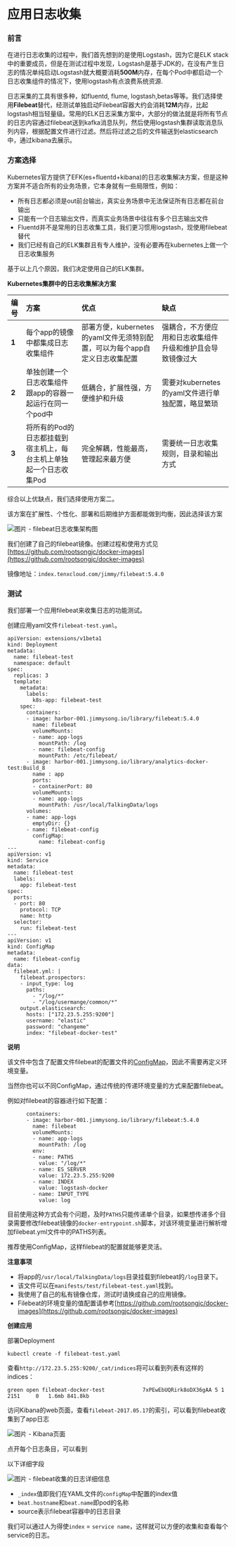 # 应用日志收集

### 前言 <a id="&#x524D;&#x8A00;"></a>

在进行日志收集的过程中，我们首先想到的是使用Logstash，因为它是ELK stack中的重要成员，但是在测试过程中发现，Logstash是基于JDK的，在没有产生日志的情况单纯启动Logstash就大概要消耗**500M**内存，在每个Pod中都启动一个日志收集组件的情况下，使用logstash有点浪费系统资源.

日志采集的工具有很多种，如fluentd, flume, logstash,betas等等。我们选择使用**Filebeat**替代，经测试单独启动Filebeat容器大约会消耗**12M**内存，比起logstash相当轻量级。常用的ELK日志采集方案中，大部分的做法就是将所有节点的日志内容通过filebeat送到kafka消息队列，然后使用logstash集群读取消息队列内容，根据配置文件进行过滤。然后将过滤之后的文件输送到elasticsearch中，通过kibana去展示。

### 方案选择 <a id="&#x65B9;&#x6848;&#x9009;&#x62E9;"></a>

Kubernetes官方提供了EFK\(es+fluentd+kibana\)的日志收集解决方案，但是这种方案并不适合所有的业务场景，它本身就有一些局限性，例如：

* 所有日志都必须是out前台输出，真实业务场景中无法保证所有日志都在前台输出
* 只能有一个日志输出文件，而真实业务场景中往往有多个日志输出文件
* Fluentd并不是常用的日志收集工具，我们更习惯用logstash，现使用filebeat替代
* 我们已经有自己的ELK集群且有专人维护，没有必要再在kubernetes上做一个日志收集服务

基于以上几个原因，我们决定使用自己的ELK集群。

**Kubernetes集群中的日志收集解决方案**

| **编号** | **方案** | **优点** | **缺点** |
| :--- | :--- | :--- | :--- |
| **1** | 每个app的镜像中都集成日志收集组件 | 部署方便，kubernetes的yaml文件无须特别配置，可以为每个app自定义日志收集配置 | 强耦合，不方便应用和日志收集组件升级和维护且会导致镜像过大 |
| **2** | 单独创建一个日志收集组件跟app的容器一起运行在同一个pod中 | 低耦合，扩展性强，方便维护和升级 | 需要对kubernetes的yaml文件进行单独配置，略显繁琐 |
| **3** | 将所有的Pod的日志都挂载到宿主机上，每台主机上单独起一个日志收集Pod | 完全解耦，性能最高，管理起来最方便 | 需要统一日志收集规则，目录和输出方式 |

综合以上优缺点，我们选择使用方案二。

该方案在扩展性、个性化、部署和后期维护方面都能做到均衡，因此选择该方案

![&#x56FE;&#x7247; - filebeat&#x65E5;&#x5FD7;&#x6536;&#x96C6;&#x67B6;&#x6784;&#x56FE;](../../.gitbook/assets/image.png)

我们创建了自己的filebeat镜像。创建过程和使用方式见[https://github.com/rootsongjc/docker-images](https://github.com/rootsongjc/docker-images)

镜像地址：`index.tenxcloud.com/jimmy/filebeat:5.4.0`

### 测试 <a id="&#x6D4B;&#x8BD5;"></a>

我们部署一个应用filebeat来收集日志的功能测试。

创建应用yaml文件`filebeat-test.yaml`。

```text
apiVersion: extensions/v1beta1
kind: Deployment
metadata:
  name: filebeat-test
  namespace: default
spec:
  replicas: 3
  template:
    metadata:
      labels:
        k8s-app: filebeat-test
    spec:
      containers:
      - image: harbor-001.jimmysong.io/library/filebeat:5.4.0
        name: filebeat
        volumeMounts:
        - name: app-logs
          mountPath: /log
        - name: filebeat-config
          mountPath: /etc/filebeat/
      - image: harbor-001.jimmysong.io/library/analytics-docker-test:Build_8
        name : app
        ports:
        - containerPort: 80
        volumeMounts:
        - name: app-logs
          mountPath: /usr/local/TalkingData/logs
      volumes:
      - name: app-logs
        emptyDir: {}
      - name: filebeat-config
        configMap:
          name: filebeat-config
---
apiVersion: v1
kind: Service
metadata:
  name: filebeat-test
  labels:
    app: filebeat-test
spec:
  ports:
  - port: 80
    protocol: TCP
    name: http
  selector:
    run: filebeat-test
---
apiVersion: v1
kind: ConfigMap
metadata:
  name: filebeat-config
data:
  filebeat.yml: |
    filebeat.prospectors:
    - input_type: log
      paths:
        - "/log/*"
        - "/log/usermange/common/*"
    output.elasticsearch:
      hosts: ["172.23.5.255:9200"]
      username: "elastic"
      password: "changeme"
      index: "filebeat-docker-test"
```

**说明**

该文件中包含了配置文件filebeat的配置文件的[ConfigMap](https://jimmysong.io/posts/kubernetes-configmap-introduction/)，因此不需要再定义环境变量。

当然你也可以不同ConfigMap，通过传统的传递环境变量的方式来配置filebeat。

例如对filebeat的容器进行如下配置：

```text
      containers:
      - image: harbor-001.jimmysong.io/library/filebeat:5.4.0
        name: filebeat
        volumeMounts:
        - name: app-logs
          mountPath: /log
        env: 
        - name: PATHS
          value: "/log/*"
        - name: ES_SERVER
          value: 172.23.5.255:9200
        - name: INDEX
          value: logstash-docker
        - name: INPUT_TYPE
          value: log
```

目前使用这种方式会有个问题，及时`PATHS`只能传递单个目录，如果想传递多个目录需要修改filebeat镜像的`docker-entrypoint.sh`脚本，对该环境变量进行解析增加filebeat.yml文件中的PATHS列表。

推荐使用ConfigMap，这样filebeat的配置就能够更灵活。

**注意事项**

* 将app的`/usr/local/TalkingData/logs`目录挂载到filebeat的`/log`目录下。
* 该文件可以在`manifests/test/filebeat-test.yaml`找到。
* 我使用了自己的私有镜像仓库，测试时请换成自己的应用镜像。
* Filebeat的环境变量的值配置请参考[https://github.com/rootsongjc/docker-images](https://github.com/rootsongjc/docker-images)

**创建应用**

部署Deployment

```text
kubectl create -f filebeat-test.yaml
```

查看`http://172.23.5.255:9200/_cat/indices`将可以看到列表有这样的indices：

```text
green open filebeat-docker-test            7xPEwEbUQRirk8oDX36gAA 5 1   2151     0   1.6mb 841.8kb
```

访问Kibana的web页面，查看`filebeat-2017.05.17`的索引，可以看到filebeat收集到了app日志

![&#x56FE;&#x7247; - Kibana&#x9875;&#x9762;](../../.gitbook/assets/image%20%28125%29.png)

点开每个日志条目，可以看到

以下详细字段

![&#x56FE;&#x7247; - filebeat&#x6536;&#x96C6;&#x7684;&#x65E5;&#x5FD7;&#x8BE6;&#x7EC6;&#x4FE1;&#x606F;](../../.gitbook/assets/image%20%28146%29.png)

* `_index`值即我们在YAML文件的`configMap`中配置的index值
* `beat.hostname`和`beat.name`即pod的名称
* source表示filebeat容器中的日志目录

我们可以通过人为得使`index` = `service name`，这样就可以方便的收集和查看每个service的日志。

